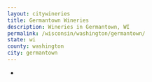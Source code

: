 ```yaml
---
layout: citywineries
title: Germantown Wineries
description: Wineries in Germantown, WI
permalink: /wisconsin/washington/germantown/
state: wi
county: washington
city: germantown
---
```

-
